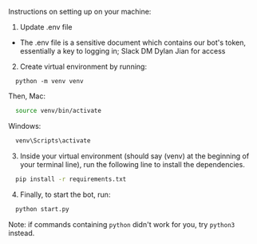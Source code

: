 Instructions on setting up on your machine:
1. Update .env file
  - The .env file is a sensitive document which contains our bot's token, essentially a key to logging in; Slack DM Dylan Jian for access
2. Create virtual environment by running:
```
  python -m venv venv
```
Then, Mac:
```bash
  source venv/bin/activate
```
Windows: 
```bash
  venv\Scripts\activate
```
3. Inside your virtual environment (should say (venv) at the beginning of your terminal line), run the following line to install the dependencies.
```bash
  pip install -r requirements.txt
```
4. Finally, to start the bot, run:
```bash
  python start.py
```
Note: if commands containing ```python``` didn't work for you, try ```python3 ``` instead. 
